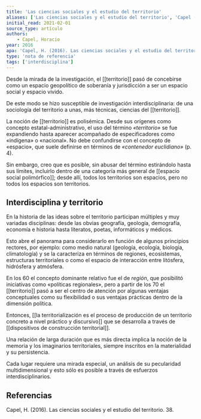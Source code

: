 ```yaml
---
title: 'Las ciencias sociales y el estudio del territorio'
aliases: ['Las ciencias sociales y el estudio del territorio', 'Capel (2016)']
initial_read: 2021-02-01
source_type: artículo
authors: 
    - Capel, Horacio
year: 2016
apa: 'Capel, H. (2016). Las ciencias sociales y el estudio del territorio. 38.'
type: 'nota de referencia'
tags: ['interdisciplina']
---
```


Desde la mirada de la investigación, el [[territorio]] pasó de concebirse como un espacio geopolítico de soberanía y jurisdicción  a ser un espacio social y espacio vivido.

De este modo se hizo susceptible de investigación interdisciplinaria: de una sociología del territorio a unas, más técnicas, ciencias del [[territorio]].


La noción de [[territorio]] es polisémica. Desde sus orígenes como concepto estatal-administrativo, el uso del término *«territorio»* se fue expandiendo hasta aparecer acompañado de especificadores como «indígena» o «nacional». No debe confundirse con el concepto de «espacio», que suele definirse en términos de *«contenedor euclidiano»* (p. 4).

Sin embargo, creo que es posible, sin abusar del término estirándolo hasta sus límites, incluirlo dentro de una categoría más general de [[espacio social polimórfico]]; desde allí, todos los territorios son espacios, pero no todos los espacios son territorios. 

## Interdisciplina y territorio

En la historia de las ideas sobre el territorio participan múltiples y muy variadas disciplinas: desde las obvias geografía, geología, demografía, economía e historia hasta literatos, poetas, informáticos y médicos.

Esto abre el panorama para considerarlo en función de algunos principios rectores, por ejemplo: como medio natural (geología, ecología, biología, climatología) y se la caracteriza en términos de regiones, ecosistemas, estructuras territoriales o como el espacio de interacción entre litósfera, hidrósfera y atmósfera.

En los 60 el concepto dominante relativo fue el de *región*, que posibilitó iniciativas como «políticas regionales», pero a partir de los 70 el [[territorio]] pasó a ser el centro de atención por algunas ventajas conceptuales como su flexibilidad o sus ventajas prácticas dentro de la dimensión política.

Entonces, [[la territorialización es el proceso de producción de un territorio concreto a nivel práctico y discursivo]] que se desarrolla a través de [[dispositivos de construcción territorial]].

Una relación de larga duración que es más directa implica la noción de la memoria y los imaginarios territoriales, siempre inscritos en la materialidad y su persistencia.

Cada lugar requiere una mirada especial, un análisis de su pecularidad multidimensional y esto sólo es posible a través de esfuerzos interdisciplinarios.

## Referencias

Capel, H. (2016). Las ciencias sociales y el estudio del territorio. 38.
